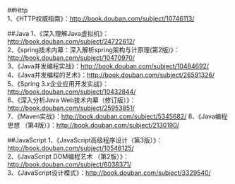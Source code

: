 ##Http  
1、《HTTP权威指南》：http://book.douban.com/subject/10746113/  


##Java
1、《深入理解Java虚拟机》：http://book.douban.com/subject/24722612/  
2、《spring技术内幕：深入解析spring架构与计原理(第2版)》：http://book.douban.com/subject/10470970/  
3、《Java并发编程实战》：http://book.douban.com/subject/10484692/  
4、《Java并发编程的艺术》：http://book.douban.com/subject/26591326/  
5、《Spring 3.x企业应用开发实战》：http://book.douban.com/subject/10432844/  
6、《深入分析Java Web技术内幕（修订版）》：http://book.douban.com/subject/25953851/  
7、《Maven实战》：http://book.douban.com/subject/5345682/
8、《Java编程思想 （第4版）》：http://book.douban.com/subject/2130190/  

##JavaScript
1、《JavaScript高级程序设计（第3版）》：http://book.douban.com/subject/10546125/  
2、《JavaScript DOM编程艺术 （第2版）》：http://book.douban.com/subject/6038371/  
3、《JavaScript设计模式》：http://book.douban.com/subject/3329540/  
